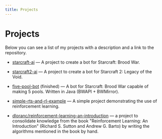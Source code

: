 ```yaml
---
title: Projects
---
```

# Projects

Below you can see a list of my projects with a description and a link to the repository.


- [starcraft-ai](https://github.com/dloranc/starcraft-ai) &mdash; A project to create a bot for Starcraft: Brood War.

- [starcraft2-ai](https://github.com/dloranc/starcraft2-ai) &mdash; A project to create a bot for Starcraft 2: Legacy of the Void.

- [five-pool-bot](https://github.com/dloranc/five-pool-bot) (finished) &mdash; A bot for Starcraft: Brood War capable of making 5 pools. Written in Java (BWAPI + BWMirror).

- [simple-rts-and-rl-example](https://github.com/dloranc/simple-rts-and-rl-example) &mdash; A simple project demonstrating the use of reinforcement learning.

- [dloranc/reinforcement-learning-an-introduction](https://github.com/dloranc/reinforcement-learning-an-introduction) &mdash; a project to consolidate knowledge from the book "Reinforcement Learning: An Introduction" (Richard S. Sutton and Andrew G. Barto) by writing the algorithms mentioned in the book by hand.
